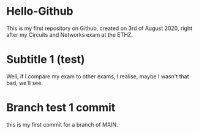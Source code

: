 # Hello-Github
This is my first repository on Github, created on 3rd of August 2020, right after my Circuits and Networks exam at the ETHZ.

# Subtitle 1 (test)
Well, if I compare my exam to other exams,  I realise, maybe I wasn't that bad, we'll see.


#  Branch test 1 commit
this is my first commit for a branch of MAIN.
